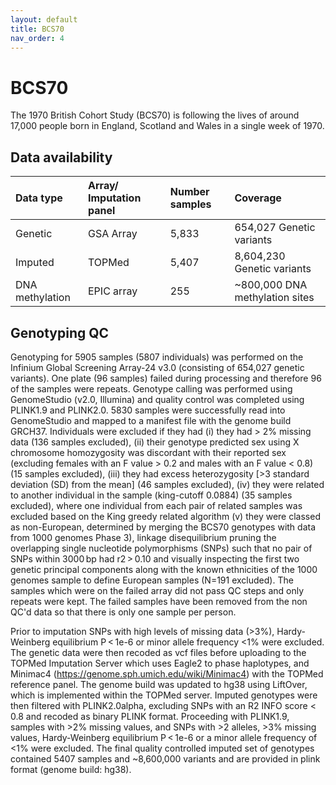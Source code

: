 ```yaml
---
layout: default
title: BCS70
nav_order: 4
---
```


# **BCS70**

The 1970 British Cohort Study (BCS70) is following the lives of around 17,000 people born in England, Scotland and Wales in a single week of 1970.

## Data availability 

| Data type       | Array/ Imputation panel       |Number samples   | Coverage    |
| :----           |    :----  |    :----    |   :----   |
| Genetic         | GSA Array   | 5,833             | 654,027 Genetic variants  |
| Imputed       | TOPMed  | 5,407             | 8,604,230 Genetic variants  |
| DNA methylation | EPIC array  | 255             | ~800,000 DNA methylation sites |

## Genotyping QC

Genotyping for 5905 samples (5807 individuals) was performed on the Infinium Global Screening Array-24 v3.0 (consisting of 654,027 genetic variants). One plate (96 samples) failed during processing and therefore 96 of the samples were repeats. Genotype calling was performed using GenomeStudio (v2.0, Illumina) and quality control was completed using PLINK1.9 and PLINK2.0. 5830 samples were successfully read into GenomeStudio and mapped to a manifest file with the genome build GRCH37. Individuals were excluded if they had (i) they had > 2% missing data (136 samples excluded), (ii) their genotype predicted sex using X chromosome homozygosity was discordant with their reported sex (excluding females with an F value > 0.2 and males with an F value < 0.8) (15 samples excluded), (iii) they had excess heterozygosity [>3 standard deviation (SD) from the mean] (46 samples excluded), (iv) they were related to another individual in the sample (king-cutoff 0.0884) (35 samples excluded), where one individual from each pair of related samples was excluded based on the King greedy related algorithm (v) they were classed as non-European, determined by merging the BCS70 genotypes with data from 1000 genomes Phase 3), linkage disequilibrium pruning the overlapping single nucleotide polymorphisms (SNPs) such that no pair of SNPs within 3000 bp had r2 > 0.10 and visually inspecting the first two genetic principal components along with the known ethnicities of the 1000 genomes sample to define European samples (N=191 excluded). The samples which were on the failed array did not pass QC steps and only repeats were kept. The failed samples have been removed from the non QC'd data so that there is only one sample per person. 

Prior to imputation SNPs with high levels of missing data (>3%), Hardy-Weinberg equilibrium P < 1e-6 or minor allele frequency <1% were excluded. The genetic data were then recoded as vcf files before uploading to the TOPMed Imputation Server which uses Eagle2 to phase haplotypes, and Minimac4 (https://genome.sph.umich.edu/wiki/Minimac4) with the TOPMed reference panel. The genome build was updated to hg38 using LiftOver, which is implemented within the TOPMed server. Imputed genotypes were then filtered with PLINK2.0alpha, excluding SNPs with an R2 INFO score < 0.8 and recoded as binary PLINK format. Proceeding with PLINK1.9, samples with >2% missing values, and SNPs with >2 alleles, >3% missing values, Hardy-Weinberg equilibrium P < 1e-6 or a minor allele frequency of <1% were excluded. The final quality controlled imputed set of genotypes contained 5407 samples and ~8,600,000 variants and are provided in plink format (genome build: hg38).

